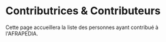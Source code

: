# Contributrices & Contributeurs

Cette page accueillera la liste des personnes ayant contribué à l'AFRAPEDIA.
